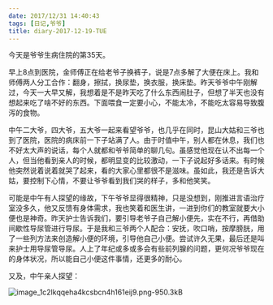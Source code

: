 ```yaml
---
date: 2017/12/31 14:40:43
tags: [日记,爷爷]
title: diary-2017-12-19-TUE
---
```


今天是爷爷生病住院的第35天。

早上8点到医院，金师傅正在给老爷子换裤子，说是7点多解了大便在床上。我和师傅两人分工合作：翻身，擦拭，换尿垫，换衣服，换床垫。昨天爷爷中午刚解过，今天一大早又解，我想着是不是昨天吃了什么东西闹肚子，但想了半天也没有想起来吃了啥不好的东西。下面喂食一定要小心，不能太冷，不能吃太容易导致腹泻的食物。

中午二大爷，四大爷，五大爷一起来看望爷爷，也几乎在同时，昆山大姑和三爷也到了医院，医院的病床前一下子站满了人。由于时值中午，别人都在休息，我们也不好太大声的说话，每个人就都和爷爷简单的聊几句。虽感觉他现在认不出每一个人，但当他看到亲人的时候，都明显变的比较激动，一下子说起好多话来。有时候他突然说着说着就哭了起来，看的大家心里都很不是滋味。虽如此，我还是告诉大姑，要控制下心情，不要让爷爷看到我们哭的样子，多和他笑笑。

可能是中午有人探望的缘故，下午爷爷显得很精神，只是没想到，刚推进言语治疗室没多久，他又反馈有身体需求，我也笑着和医生讲，一进到你们的教室就要大小便也是神奇。昨天护士告诉我们，要引导老爷子自己解小便先，实在不行，再借助间歇性导尿管进行导尿。于是我和三爷两个人配合：安抚，吹口哨，按摩膀胱，用了一些列方法来创造解小便的环境，引导他自己小便。尝试许久无果，最后还是叫来护士用导尿管导尿。人上了年纪或多或多会有些前列腺的问题，更何况爷爷现在的身体状况，所以能自己小便这件事情，还更多的耐心。

又及，中午亲人探望：

![image_1c2lkqqeha4kcsbcn4h161eij9.png-950.3kB][1]


  [1]: http://static.zybuluo.com/whiledoing/9ws64bqxhvm0fkjomdtbwybo/image_1c2lkqqeha4kcsbcn4h161eij9.png

